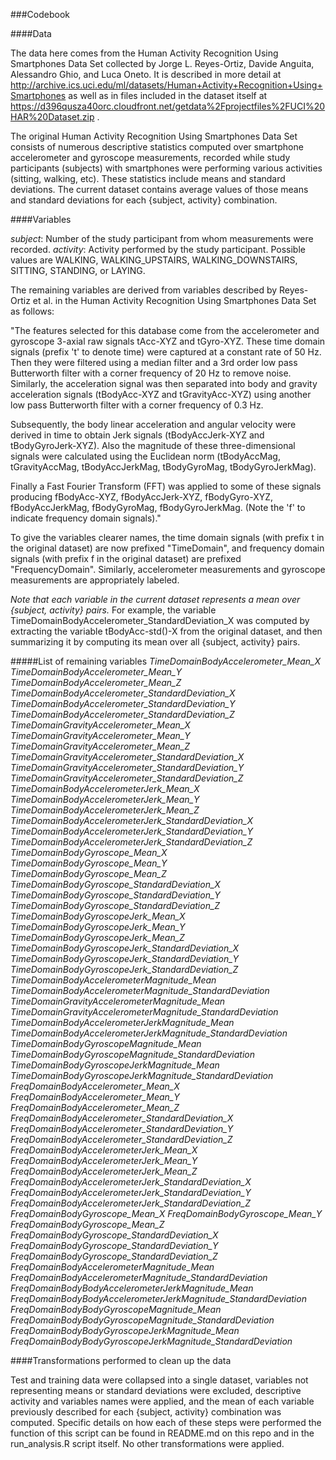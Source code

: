 ###Codebook

####Data

The data here comes from the Human Activity Recognition Using Smartphones Data Set collected by Jorge L. Reyes-Ortiz, Davide Anguita, Alessandro Ghio, and Luca Oneto. It is described in more detail at http://archive.ics.uci.edu/ml/datasets/Human+Activity+Recognition+Using+Smartphones as well as in files included in the dataset itself at https://d396qusza40orc.cloudfront.net/getdata%2Fprojectfiles%2FUCI%20HAR%20Dataset.zip . 

The original Human Activity Recognition Using Smartphones Data Set consists of numerous descriptive statistics computed over smartphone accelerometer and gyroscope measurements, recorded while study participants (subjects) with smartphones were performing various activities (sitting, walking, etc). These statistics include means and standard deviations. The current dataset contains average values of those means and standard deviations for each {subject, activity} combination.

####Variables

*subject*: Number of the study participant from whom measurements were recorded.
*activity*: Activity performed by the study participant. Possible values are WALKING, WALKING_UPSTAIRS, WALKING_DOWNSTAIRS, SITTING, STANDING, or LAYING.

The remaining variables are derived from variables described by Reyes-Ortiz et al. in the Human Activity Recognition Using Smartphones Data Set as follows:

"The features selected for this database come from the accelerometer and gyroscope 3-axial raw signals tAcc-XYZ and tGyro-XYZ. These time domain signals (prefix 't' to denote time) were captured at a constant rate of 50 Hz. Then they were filtered using a median filter and a 3rd order low pass Butterworth filter with a corner frequency of 20 Hz to remove noise. Similarly, the acceleration signal was then separated into body and gravity acceleration signals (tBodyAcc-XYZ and tGravityAcc-XYZ) using another low pass Butterworth filter with a corner frequency of 0.3 Hz. 

Subsequently, the body linear acceleration and angular velocity were derived in time to obtain Jerk signals (tBodyAccJerk-XYZ and tBodyGyroJerk-XYZ). Also the magnitude of these three-dimensional signals were calculated using the Euclidean norm (tBodyAccMag, tGravityAccMag, tBodyAccJerkMag, tBodyGyroMag, tBodyGyroJerkMag). 

Finally a Fast Fourier Transform (FFT) was applied to some of these signals producing fBodyAcc-XYZ, fBodyAccJerk-XYZ, fBodyGyro-XYZ, fBodyAccJerkMag, fBodyGyroMag, fBodyGyroJerkMag. (Note the 'f' to indicate frequency domain signals)."

To give the variables clearer names, the time domain signals (with prefix t in the original dataset) are now prefixed "TimeDomain", and frequency domain signals (with prefix f in the original dataset) are prefixed "FrequencyDomain". Similarly, accelerometer measurements and gyroscope measurements are appropriately labeled.

*Note that each variable in the current dataset represents a mean over {subject, activity} pairs.* For example, the variable TimeDomainBodyAccelerometer_StandardDeviation_X was computed by extracting the variable tBodyAcc-std()-X from the original dataset, and then summarizing it by computing its mean over all {subject, activity} pairs.

#####List of remaining variables
*TimeDomainBodyAccelerometer_Mean_X*
*TimeDomainBodyAccelerometer_Mean_Y*
*TimeDomainBodyAccelerometer_Mean_Z*
*TimeDomainBodyAccelerometer_StandardDeviation_X*
*TimeDomainBodyAccelerometer_StandardDeviation_Y*
*TimeDomainBodyAccelerometer_StandardDeviation_Z*
*TimeDomainGravityAccelerometer_Mean_X*
*TimeDomainGravityAccelerometer_Mean_Y*
*TimeDomainGravityAccelerometer_Mean_Z*
*TimeDomainGravityAccelerometer_StandardDeviation_X*
*TimeDomainGravityAccelerometer_StandardDeviation_Y*
*TimeDomainGravityAccelerometer_StandardDeviation_Z*
*TimeDomainBodyAccelerometerJerk_Mean_X*
*TimeDomainBodyAccelerometerJerk_Mean_Y*
*TimeDomainBodyAccelerometerJerk_Mean_Z*
*TimeDomainBodyAccelerometerJerk_StandardDeviation_X*
*TimeDomainBodyAccelerometerJerk_StandardDeviation_Y*
*TimeDomainBodyAccelerometerJerk_StandardDeviation_Z*
*TimeDomainBodyGyroscope_Mean_X*
*TimeDomainBodyGyroscope_Mean_Y*
*TimeDomainBodyGyroscope_Mean_Z*
*TimeDomainBodyGyroscope_StandardDeviation_X*
*TimeDomainBodyGyroscope_StandardDeviation_Y*
*TimeDomainBodyGyroscope_StandardDeviation_Z*
*TimeDomainBodyGyroscopeJerk_Mean_X*
*TimeDomainBodyGyroscopeJerk_Mean_Y*
*TimeDomainBodyGyroscopeJerk_Mean_Z*
*TimeDomainBodyGyroscopeJerk_StandardDeviation_X*
*TimeDomainBodyGyroscopeJerk_StandardDeviation_Y*
*TimeDomainBodyGyroscopeJerk_StandardDeviation_Z*
*TimeDomainBodyAccelerometerMagnitude_Mean*
*TimeDomainBodyAccelerometerMagnitude_StandardDeviation*
*TimeDomainGravityAccelerometerMagnitude_Mean*
*TimeDomainGravityAccelerometerMagnitude_StandardDeviation*
*TimeDomainBodyAccelerometerJerkMagnitude_Mean*
*TimeDomainBodyAccelerometerJerkMagnitude_StandardDeviation*
*TimeDomainBodyGyroscopeMagnitude_Mean*
*TimeDomainBodyGyroscopeMagnitude_StandardDeviation*
*TimeDomainBodyGyroscopeJerkMagnitude_Mean*
*TimeDomainBodyGyroscopeJerkMagnitude_StandardDeviation*
*FreqDomainBodyAccelerometer_Mean_X*
*FreqDomainBodyAccelerometer_Mean_Y*
*FreqDomainBodyAccelerometer_Mean_Z*
*FreqDomainBodyAccelerometer_StandardDeviation_X*
*FreqDomainBodyAccelerometer_StandardDeviation_Y*
*FreqDomainBodyAccelerometer_StandardDeviation_Z*
*FreqDomainBodyAccelerometerJerk_Mean_X*
*FreqDomainBodyAccelerometerJerk_Mean_Y*
*FreqDomainBodyAccelerometerJerk_Mean_Z*
*FreqDomainBodyAccelerometerJerk_StandardDeviation_X*
*FreqDomainBodyAccelerometerJerk_StandardDeviation_Y*
*FreqDomainBodyAccelerometerJerk_StandardDeviation_Z*
*FreqDomainBodyGyroscope_Mean_X*
*FreqDomainBodyGyroscope_Mean_Y*
*FreqDomainBodyGyroscope_Mean_Z*
*FreqDomainBodyGyroscope_StandardDeviation_X*
*FreqDomainBodyGyroscope_StandardDeviation_Y*
*FreqDomainBodyGyroscope_StandardDeviation_Z*
*FreqDomainBodyAccelerometerMagnitude_Mean*
*FreqDomainBodyAccelerometerMagnitude_StandardDeviation*
*FreqDomainBodyBodyAccelerometerJerkMagnitude_Mean*
*FreqDomainBodyBodyAccelerometerJerkMagnitude_StandardDeviation*
*FreqDomainBodyBodyGyroscopeMagnitude_Mean*
*FreqDomainBodyBodyGyroscopeMagnitude_StandardDeviation*
*FreqDomainBodyBodyGyroscopeJerkMagnitude_Mean*
*FreqDomainBodyBodyGyroscopeJerkMagnitude_StandardDeviation*


####Transformations performed to clean up the data

Test and training data were collapsed into a single dataset, variables not representing means or standard deviations were excluded, descriptive activity and variables names were applied, and the mean of each variable previously described for each {subject, activity} combination was computed. Specific details on how each of these steps were performed the function of this script can be found in README.md on this repo and in the run_analysis.R script itself. No other transformations were applied.